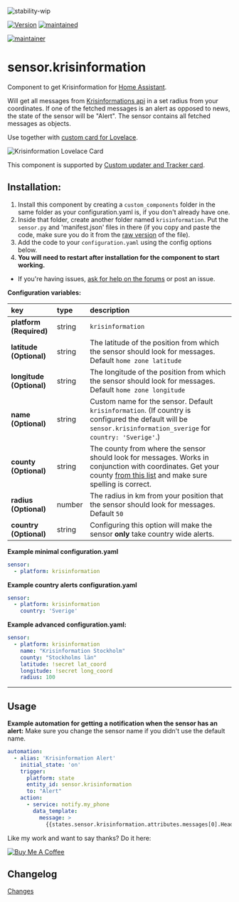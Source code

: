 ![stability-wip](https://img.shields.io/badge/stability-work_in_progress-lightgrey.svg?style=for-the-badge)


[![Version](https://img.shields.io/badge/version-1.0.0-green.svg?style=for-the-badge)](#) [![maintained](https://img.shields.io/maintenance/yes/2019.svg?style=for-the-badge)](#)

[![maintainer](https://img.shields.io/badge/maintainer-Isabella%20Alström%20%40isabellaalstrom-blue.svg?style=for-the-badge)](#)


# sensor.krisinformation
Component to get Krisinformation for [Home Assistant](https://www.home-assistant.io/).

Will get all messages from [Krisinformations api](http://api.krisinformation.se/v2/feed?format=json) in a set radius from your coordinates.
If one of the fetched messages is an alert as opposed to news, the state of the sensor will be "Alert". The sensor contains all fetched messages as objects.

Use together with [custom card for Lovelace](https://github.com/isabellaalstrom/krisinfo-card).

<img src="https://github.com/isabellaalstrom/krisinfo-card/blob/master/krisinfo.png" alt="Krisinformation Lovelace Card" />

This component is supported by [Custom updater and Tracker card](https://github.com/custom-components/custom_updater).

## Installation:

1. Install this component by creating a `custom_components` folder in the same folder as your configuration.yaml is, if you don't already have one.
2. Inside that folder, create another folder named `krisinformation`. Put the `sensor.py` and 'manifest.json' files in there (if you copy and paste the code, make sure you do it from the [raw version](https://raw.githubusercontent.com/isabellaalstrom/sensor.krisinformation/master/custom_components/krisinformation/sensor.py) of the file).
2. Add the code to your `configuration.yaml` using the config options below.
3. **You will need to restart after installation for the component to start working.**

* If you're having issues, [ask for help on the forums](https://community.home-assistant.io/t/custom-component-krisinformation-sweden/90340) or post an issue.

**Configuration variables:**

key | type | description
:--- | :--- | :---
**platform (Required)** | string | `krisinformation`
**latitude (Optional)** | string | The latitude of the position from which the sensor should look for messages. Default `home zone latitude`
**longitude (Optional)** | string | The longitude of the position from which the sensor should look for messages. Default `home zone longitude`
**name (Optional)** | string | Custom name for the sensor. Default `krisinformation`. (If country is configured the default will be `sensor.krisinformation_sverige` for `country: 'Sverige'`.)
**county (Optional)** | string | The county from where the sensor should look for messages. Works in conjunction with coordinates. Get your county [from this list](https://sv.wikipedia.org/wiki/Sveriges_l%C3%A4n#Lista_%C3%B6ver_Sveriges_l%C3%A4n) and make sure spelling is correct. 
**radius (Optional)** | number | The radius in km from your position that the sensor should look for messages. Default `50`
**country (Optional)** | string | Configuring this option will make the sensor **only** take country wide alerts.

**Example minimal configuration.yaml**
```yaml
sensor:
  - platform: krisinformation
```

**Example country alerts configuration.yaml**
```yaml
sensor:
  - platform: krisinformation
    country: 'Sverige'
```

**Example advanced configuration.yaml:**

```yaml
sensor:
  - platform: krisinformation
    name: "Krisinformation Stockholm"
    county: "Stockholms län"
    latitude: !secret lat_coord
    longitude: !secret long_coord
    radius: 100
```

***

## Usage

**Example automation for getting a notification when the sensor has an alert:**
Make sure you change the sensor name if you didn't use the default name.

```yaml
automation:
  - alias: 'Krisinformation Alert'
    initial_state: 'on'
    trigger:
      platform: state
      entity_id: sensor.krisinformation
      to: "Alert"
    action:
      - service: notify.my_phone
        data_template:
          message: >
            {{states.sensor.krisinformation.attributes.messages[0].Headline}} - {{states.sensor.krisinformation.attributes.messages[0].Message}} {{states.sensor.krisinformation.attributes.messages[0].Web}}
```

Like my work and want to say thanks? Do it here:

<a href="https://www.buymeacoffee.com/iq1f96D" target="_blank"><img src="https://www.buymeacoffee.com/assets/img/custom_images/purple_img.png" alt="Buy Me A Coffee" style="height: auto !important;width: auto !important;" ></a>


## Changelog
[Changes](https://github.com/isabellaalstrom/sensor.krisinformation/blob/master/CHANGELOG.md)
